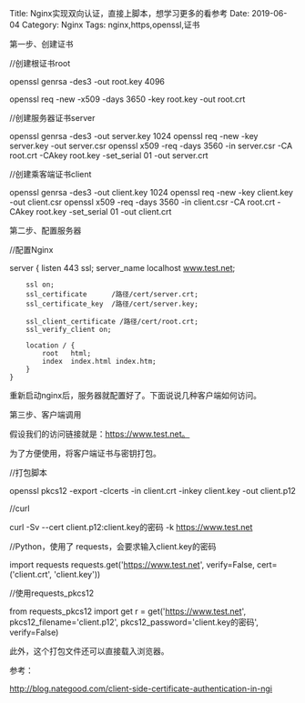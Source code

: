 Title: Nginx实现双向认证，直接上脚本，想学习更多的看参考
Date: 2019-06-04
Category: Nginx
Tags: nginx,https,openssl,证书

第一步、创建证书

//创建根证书root

openssl genrsa -des3 -out root.key 4096

openssl req -new -x509 -days 3650 -key root.key -out root.crt


//创建服务器证书server

openssl genrsa -des3 -out server.key 1024
openssl req -new -key server.key -out server.csr 
openssl x509 -req -days 3560 -in server.csr  -CA root.crt  -CAkey root.key -set_serial 01 -out server.crt


//创建乘客端证书client

openssl genrsa -des3 -out client.key 1024
openssl req -new -key client.key -out client.csr 
openssl x509 -req -days 3560 -in client.csr  -CA root.crt  -CAkey root.key -set_serial 01 -out client.crt


第二步、配置服务器

//配置Nginx

server {
        listen       443 ssl;
        server_name  localhost www.test.net;

        ssl on;
        ssl_certificate      /路径/cert/server.crt;
        ssl_certificate_key  /路径/cert/server.key;

        ssl_client_certificate /路径/cert/root.crt;
        ssl_verify_client on;

        location / {
            root   html;
            index  index.html index.htm;
        }
    }

重新启动nginx后，服务器就配置好了。下面说说几种客户端如何访问。


第三步、客户端调用

假设我们的访问链接就是：https://www.test.net。

为了方便使用，将客户端证书与密钥打包。

//打包脚本

openssl pkcs12 -export -clcerts -in client.crt -inkey client.key -out client.p12


//curl

curl -Sv --cert client.p12:client.key的密码  -k https://www.test.net


//Python，使用了 requests，会要求输入client.key的密码 

import requests
requests.get('https://www.test.net', verify=False, cert=('client.crt', 'client.key'))


//使用requests_pkcs12

from requests_pkcs12 import get
r = get('https://www.test.net', pkcs12_filename='client.p12', pkcs12_password='client.key的密码', verify=False)


此外，这个打包文件还可以直接载入浏览器。


参考：

http://blog.nategood.com/client-side-certificate-authentication-in-ngi


